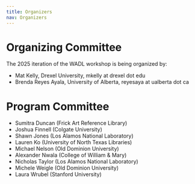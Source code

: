 ```yaml
---
title: Organizers
nav: Organizers
---
```


# Organizing Committee

The 2025 iteration of the WADL workshop is being organized by:

* Mat Kelly, Drexel University, mkelly at drexel dot edu
* Brenda Reyes Ayala, University of Alberta, reyesaya at ualberta dot ca


# Program Committee

* Sumitra Duncan (Frick Art Reference Library)
* Joshua Finnell (Colgate University)
* Shawn Jones (Los Alamos National Laboratory)
* Lauren Ko (University of North Texas Libraries)
* Michael Nelson (Old Dominion University)
* Alexander Nwala (College of William & Mary)
* Nicholas Taylor (Los Alamos National Laboratory)
* Michele Weigle (Old Dominion University)
* Laura Wrubel (Stanford University)
